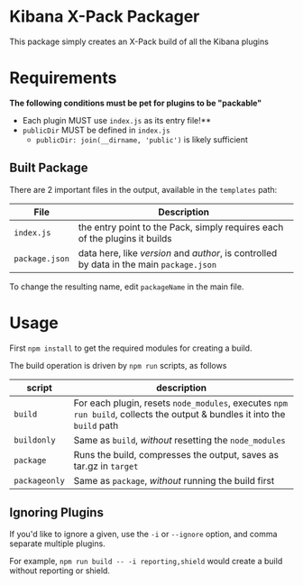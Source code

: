 # Kibana X-Pack Packager

This package simply creates an X-Pack build of all the Kibana plugins

# Requirements

**The following conditions must be pet for plugins to be "packable"**

- Each plugin MUST use `index.js` as its entry file!**
- `publicDir` MUST be defined in `index.js`
  - `publicDir: join(__dirname, 'public')` is likely sufficient

## Built Package

There are 2 important files in the output, available in the `templates` path:

File | Description
---- | -----------
`index.js` | the entry point to the Pack, simply requires each of the plugins it builds
`package.json` | data here, like *version* and *author*, is controlled by data in the main `package.json`

To change the resulting name, edit `packageName` in the main file.

# Usage

First `npm install` to get the required modules for creating a build.

The build operation is driven by `npm run` scripts, as follows

script | description
------ | -----------
`build` | For each plugin, resets `node_modules`, executes `npm run build`, collects the output & bundles it into the `build` path
`buildonly` | Same as `build`, *without* resetting the `node_modules`
`package` | Runs the build, compresses the output, saves as tar.gz in `target`
`packageonly` | Same as `package`, *without* running the build first

## Ignoring Plugins

If you'd like to ignore a given, use the `-i` or `--ignore` option, and comma separate multiple plugins.

For example, `npm run build -- -i reporting,shield` would create a build without reporting or shield.
